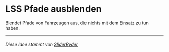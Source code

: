 <h1>LSS Pfade ausblenden</h1>
Blendet Pfade von Fahrzeugen aus, die nichts mit dem Einsatz zu tun haben.<br>

<hr>
<h6>Diese Idee stammt von <a href="https://forum.leitstellenspiel.de/cms/index.php?user/14160-sliderryder/">SliderRyder</a></h6>